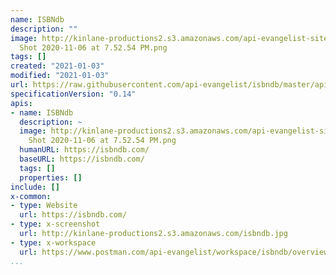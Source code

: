 ```yaml
---
name: ISBNdb
description: ""
image: http://kinlane-productions2.s3.amazonaws.com/api-evangelist-site/company/logos/Screen
  Shot 2020-11-06 at 7.52.54 PM.png
tags: []
created: "2021-01-03"
modified: "2021-01-03"
url: https://raw.githubusercontent.com/api-evangelist/isbndb/master/apis.json
specificationVersion: "0.14"
apis:
- name: ISBNdb
  description: ~
  image: http://kinlane-productions2.s3.amazonaws.com/api-evangelist-site/company/logos/Screen
    Shot 2020-11-06 at 7.52.54 PM.png
  humanURL: https://isbndb.com/
  baseURL: https://isbndb.com/
  tags: []
  properties: []
include: []
x-common:
- type: Website
  url: https://isbndb.com/
- type: x-screenshot
  url: http://kinlane-productions2.s3.amazonaws.com/isbndb.jpg
- type: x-workspace
  url: https://www.postman.com/api-evangelist/workspace/isbndb/overview
...
```

